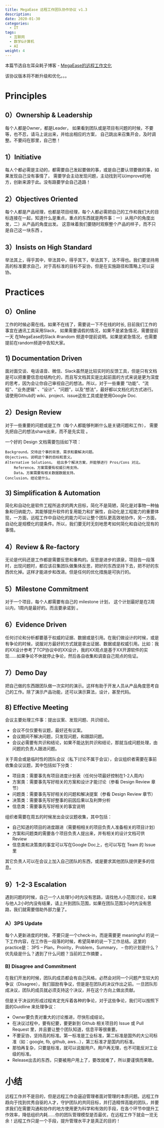 ```yaml
---
title: MegaEase 远程工作团队协作协议 v1.3
description: 
date: 2020-01-30
categories:
  - IT
tags:
  - 互联网
  - 数学&计算机
  - AI
weight: 4
---
```


本篇节选自左耳朵耗子博客 - [MegaEase的远程工作文化](https://coolshell.cn/articles/20765.html)

该协议版本将不断升级和优化。。。

# Principles

## 0）Ownership & Leadership

每个人都是Owner，都是Leader， 如果看到团队或是项目有问题的时候，不要等，也不忍，请马上说出来，并给出相应的方案， 自己跳出来召集开会，及时调整。不要闷在那里，自己憋！

## 1）Initiative

每人个都必需是主动的，都需要自己发起要做的事，或是自己要认领要做的事，如果发现自己没有事情了， 需要学会主动发现问题，主动找到可以improve的地方，创新来源于此。没有路要学会自己造路！

## 2）Objectives Oriented

每个人都是产品经理，也都是项目经理，每个人都必需把自己的工作和我们大的目标连接在一起，知道什么是重点，重点的东西就是两件事：一）从用户的角度出发，二）从产品的角度出发。 这意味着我们要随时观察整个产品的样子，而不只是自己这一块东西 。

## 3）Insists on High Standard

举法其上，得乎其中，举法其中，得乎其下，举法其下，法不得也。我们要坚持用高的标准要求自己，对于高标准的目标不妥协，但是在实施路径和策略上可以妥协。

# Practices

## 0）Online

工作的时候必需在线。如果不在线了，需要说一下不在线的时长, 目前我们工作的事宜在通讯工具采用Slack， 如果需要请假的情况，如果不是紧急情况，需要提前一天 在MegaEase的Slack #random 频道中提前说明。如果是紧急情况，也需要提前在random频道中告知大家。

## 1) Documentation Driven

面对面交谈、电话语音、微信、Slack虽然是比较实时的反馈工具，但是只有文档是可以把重要信息给结构化的，而且写文档其实是比起前面的方式来说是更为深度的思考，因为会让你自己审视自己的想法。所以，对于一些重要 “功能”、“流程”、“业务逻辑” 、“设计”、“问题”，以及“想法”，最好都以文档化的方式进行。请使用Github的 wiki、project、issue这些工具或是使用Google Doc.

## 2）Design Review

对于一些重要的问题或是工作（每个人都能够判断什么是关键问题和工作）， 需要先把自己的想法share出来，而不是先实现 。

一个好的 Design 文档需要包括如下项：

    Background。交待这个事的背景、需求和要解决问题。
    Objectives。说明这个事的目标和意义。
    Alternative Solutions。 给出多个解决方案，并能够进行 Pros/Cons 对比。
        Reference。方案需要有权威引用支持。
        Data。方案需要有相关数据数据支持。
    Conclusion。结论是什么。

## 3) Simplification & Automation

简化和自动化是软件工程所追求的两大目标，简化不是简陋，简化是对事物一种抽象和归纳能力，其能够提升软件的复用能力和扩展性，自动化是工程能力的重要体现，一方面，远程工作中自动化的能力可以让整个团队更高效地协作，另一方面，自动化是规模化的提条件。所以，我们要无时无刻地思考如何简化和自动化现有的事情。

## 4）Review & Re-factory

无论是代码还是工作都是需要反思和重构的。反思是进步的源泉，项目告一段落时，出现问题时，都应该召集团队做集体反思，把好的东西坚持下去，把不好的东西优化掉。这样才能进步和改进。但是任何的优化措施是可执行的。

## 5）Milestone Commitment

对于一个项目，每个人都需要有自己的 milestone 计划， 这个计划最好是在2周以内，1周内是最好的。而且要承诺到 。

## 6）Evidence Driven

任何讨论和分析都要基于权威的证据、数据或是引用。在我们做设计的时候，或是有争论的时候，说服对方最好的方式就是拿出证据、数据或是权威引用。比如：我的XX设计参考了TCP协议中的XX设计，我的XX观点是基于XX开源软件的实现……如果争论不休就停止争论，然后各自收集和调查自己观点的佐证。

## 7）Demo Day

把自己做的东西跟团队做一次实时的演示。这样有助于开发人员从产品角度思考自己的工作。除了演示产品功能，还可以演示算法，设计，甚至代码。

## 8) Effective Meeting

会议主要处理三件事：提出议案、发现问题、共识结论。

- 会议不仅仅要有议题，最好还有议案。
- 会议期间不解决问题，只发现问题，和跟踪问题。
- 会议必需要有共识和结论，如果不能达到共识和结论，那就当成问题处理，由问题的负责人跟进问题。

关于周会或是临时性的团队会议（私下讨论不属于会议），会议组织者需要在事前收集会议议题，其中包括如下分类：

- 项目类：需要事先有项目进度计划表（任何分项最好控制在1-2人周内）
- 方案类：需要事先写好相关的方案和设计才能讨论（参看 Design Review 章节）
- 问题类：需要事先写好相关的问题和解决提案（参看 Design Review 章节）
- 决策类：需要事先写好整事的前因后果以及利弊分析
- 信息类：需要事先写好相关的事宜说明

组织者需要在周五的时候发出会议议题收集，其中包括：

- 自己知道的项目的进度跟进（需要相相关的项目负责人准备相关的项目计划）
- 方案和问题类的需要各个项目负责人提出来，并有相关的设计文档可供Review
- 信息类和决策类的事宜可以写在Google Doc上，也可以写在 Team 的 Issue 里

其它负责人可以在会议上加入自己团队的东西，或是要求其他团队提供更多的信息。

## 9）1-2-3 Escalation

遇到问题的时候，自己一个人处理1小时内没有思路，请找他人小范围讨论，如果与他人2小时内没有结果，请上升到团队范围，如果在团队范围3小时内没有思路，我们就需要借助外部力量了。

### A）3PS Update

每个人更新进度的时候，不要只是一个check-in，而是需要更 meaningful 的说一下工作内容，在工作告一段落的时候，希望简单的说一下工作总结。这里的practice是： 3PS – Plan，Proirity，Problem，Summary， – 你的计划是什么？优先级是什么？遇到了什么问题？当前的工作摘要 。

### B) Disagree and Commitment

在我们开发的时候，团队的成员都会有自己风格，必然会对同一个问题产生较大的争议（Disagree），我们鼓励有争议，但是是在团队的决议作出之前。一旦团队形成决议，团队的成员就必须支持这个决议，并在这个方向上做出贡献。

但是关于决议的形成过程肯定充斥着各种的争论，对于这些争论，我们可以按照下面的Guidline 来处理争议：

- Owner要负责对重大的讨论推进，尽快形成结论。
- 在决议过程中，要有纪要，要更新到 Github 相关项目的 Issue 或 Pull Request 里，并且要让整个团队知道，信息平等很重要。
- 不要妥协，坚持高的标准。第一标准是工业标准，第二标准是国外的大公司标准（如：google, fb, github, aws…），第三标准才是国内的标准。
- 那怕再复杂，只要是标准，就可以说服用户。用户再无理，也不可能反对工业级的标准。
- Release出去的东西，只要被用户用上了，要改就难了，所以要谨慎而果敢。


# 小结

远程工作并不是目的，但是远程工作会逼迫管理者面对管理的本质问题。远程工作趋向于找到优秀自驱的人才，守护团队的共同目标，并打造精悍高能的团队，并要求我们在需要沟通和协作的地方使用更为科学和有效的手段，在各个环节中提升工作效率，降低组织内耗……你的团队管理模型是否最优，在远程工作下就会一览无余！远程工作只是一个手段，提升管理水平才是真正的目的！

